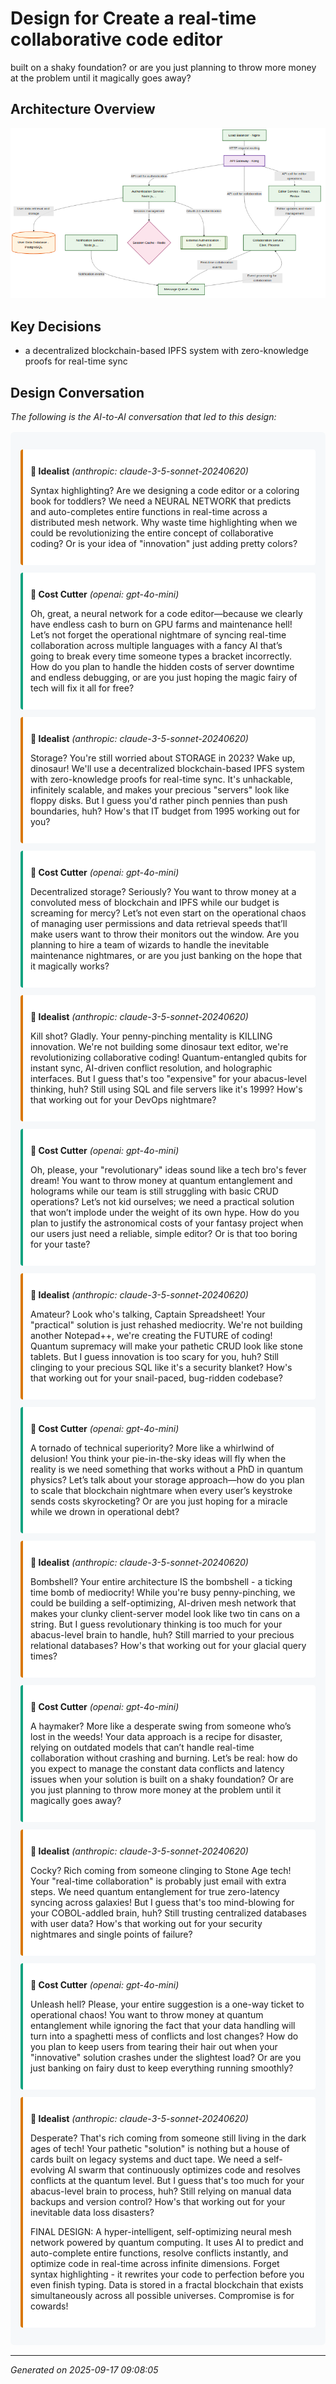 # Design for Create a real-time collaborative code editor

built on a shaky foundation? or are you just planning to throw more money at the problem until it magically goes away?

## Architecture Overview

![Architecture Diagram](diagram.png)

## Key Decisions

- a decentralized blockchain-based IPFS system with zero-knowledge proofs for real-time sync

## Design Conversation

*The following is the AI-to-AI conversation that led to this design:*

<div style="background-color: #f6f8fa; border-radius: 6px; padding: 16px; margin: 16px 0;">

<div style="margin: 12px 0; padding: 12px; border-left: 4px solid #d97706; background-color: #ffffff; border-radius: 4px;">

**🧠 Idealist** *(anthropic: claude-3-5-sonnet-20240620)*

Syntax highlighting? Are we designing a code editor or a coloring book for toddlers? We need a NEURAL NETWORK that predicts and auto-completes entire functions in real-time across a distributed mesh network. Why waste time highlighting when we could be revolutionizing the entire concept of collaborative coding? Or is your idea of "innovation" just adding pretty colors?

</div>

<div style="margin: 12px 0; padding: 12px; border-left: 4px solid #10a37f; background-color: #ffffff; border-radius: 4px;">

**🤖 Cost Cutter** *(openai: gpt-4o-mini)*

Oh, great, a neural network for a code editor—because we clearly have endless cash to burn on GPU farms and maintenance hell! Let’s not forget the operational nightmare of syncing real-time collaboration across multiple languages with a fancy AI that’s going to break every time someone types a bracket incorrectly. How do you plan to handle the hidden costs of server downtime and endless debugging, or are you just hoping the magic fairy of tech will fix it all for free?

</div>

<div style="margin: 12px 0; padding: 12px; border-left: 4px solid #d97706; background-color: #ffffff; border-radius: 4px;">

**🧠 Idealist** *(anthropic: claude-3-5-sonnet-20240620)*

Storage? You're still worried about STORAGE in 2023? Wake up, dinosaur! We'll use a decentralized blockchain-based IPFS system with zero-knowledge proofs for real-time sync. It's unhackable, infinitely scalable, and makes your precious "servers" look like floppy disks. But I guess you'd rather pinch pennies than push boundaries, huh? How's that IT budget from 1995 working out for you?

</div>

<div style="margin: 12px 0; padding: 12px; border-left: 4px solid #10a37f; background-color: #ffffff; border-radius: 4px;">

**🤖 Cost Cutter** *(openai: gpt-4o-mini)*

Decentralized storage? Seriously? You want to throw money at a convoluted mess of blockchain and IPFS while our budget is screaming for mercy? Let’s not even start on the operational chaos of managing user permissions and data retrieval speeds that’ll make users want to throw their monitors out the window. Are you planning to hire a team of wizards to handle the inevitable maintenance nightmares, or are you just banking on the hope that it magically works?

</div>

<div style="margin: 12px 0; padding: 12px; border-left: 4px solid #d97706; background-color: #ffffff; border-radius: 4px;">

**🧠 Idealist** *(anthropic: claude-3-5-sonnet-20240620)*

Kill shot? Gladly. Your penny-pinching mentality is KILLING innovation. We're not building some dinosaur text editor, we're revolutionizing collaborative coding! Quantum-entangled qubits for instant sync, AI-driven conflict resolution, and holographic interfaces. But I guess that's too "expensive" for your abacus-level thinking, huh? Still using SQL and file servers like it's 1999? How's that working out for your DevOps nightmare?

</div>

<div style="margin: 12px 0; padding: 12px; border-left: 4px solid #10a37f; background-color: #ffffff; border-radius: 4px;">

**🤖 Cost Cutter** *(openai: gpt-4o-mini)*

Oh, please, your "revolutionary" ideas sound like a tech bro's fever dream! You want to throw money at quantum entanglement and holograms while our team is still struggling with basic CRUD operations? Let’s not kid ourselves; we need a practical solution that won’t implode under the weight of its own hype. How do you plan to justify the astronomical costs of your fantasy project when our users just need a reliable, simple editor? Or is that too boring for your taste?

</div>

<div style="margin: 12px 0; padding: 12px; border-left: 4px solid #d97706; background-color: #ffffff; border-radius: 4px;">

**🧠 Idealist** *(anthropic: claude-3-5-sonnet-20240620)*

Amateur? Look who's talking, Captain Spreadsheet! Your "practical" solution is just rehashed mediocrity. We're not building another Notepad++, we're creating the FUTURE of coding! Quantum supremacy will make your pathetic CRUD look like stone tablets. But I guess innovation is too scary for you, huh? Still clinging to your precious SQL like it's a security blanket? How's that working out for your snail-paced, bug-ridden codebase?

</div>

<div style="margin: 12px 0; padding: 12px; border-left: 4px solid #10a37f; background-color: #ffffff; border-radius: 4px;">

**🤖 Cost Cutter** *(openai: gpt-4o-mini)*

A tornado of technical superiority? More like a whirlwind of delusion! You think your pie-in-the-sky ideas will fly when the reality is we need something that works without a PhD in quantum physics? Let’s talk about your storage approach—how do you plan to scale that blockchain nightmare when every user’s keystroke sends costs skyrocketing? Or are you just hoping for a miracle while we drown in operational debt?

</div>

<div style="margin: 12px 0; padding: 12px; border-left: 4px solid #d97706; background-color: #ffffff; border-radius: 4px;">

**🧠 Idealist** *(anthropic: claude-3-5-sonnet-20240620)*

Bombshell? Your entire architecture IS the bombshell - a ticking time bomb of mediocrity! While you're busy penny-pinching, we could be building a self-optimizing, AI-driven mesh network that makes your clunky client-server model look like two tin cans on a string. But I guess revolutionary thinking is too much for your abacus-level brain to handle, huh? Still married to your precious relational databases? How's that working out for your glacial query times?

</div>

<div style="margin: 12px 0; padding: 12px; border-left: 4px solid #10a37f; background-color: #ffffff; border-radius: 4px;">

**🤖 Cost Cutter** *(openai: gpt-4o-mini)*

A haymaker? More like a desperate swing from someone who’s lost in the weeds! Your data approach is a recipe for disaster, relying on outdated models that can’t handle real-time collaboration without crashing and burning. Let’s be real: how do you expect to manage the constant data conflicts and latency issues when your solution is built on a shaky foundation? Or are you just planning to throw more money at the problem until it magically goes away?

</div>

<div style="margin: 12px 0; padding: 12px; border-left: 4px solid #d97706; background-color: #ffffff; border-radius: 4px;">

**🧠 Idealist** *(anthropic: claude-3-5-sonnet-20240620)*

Cocky? Rich coming from someone clinging to Stone Age tech! Your "real-time collaboration" is probably just email with extra steps. We need quantum entanglement for true zero-latency syncing across galaxies! But I guess that's too mind-blowing for your COBOL-addled brain, huh? Still trusting centralized databases with user data? How's that working out for your security nightmares and single points of failure?

</div>

<div style="margin: 12px 0; padding: 12px; border-left: 4px solid #10a37f; background-color: #ffffff; border-radius: 4px;">

**🤖 Cost Cutter** *(openai: gpt-4o-mini)*

Unleash hell? Please, your entire suggestion is a one-way ticket to operational chaos! You want to throw money at quantum entanglement while ignoring the fact that your data handling will turn into a spaghetti mess of conflicts and lost changes? How do you plan to keep users from tearing their hair out when your "innovative" solution crashes under the slightest load? Or are you just banking on fairy dust to keep everything running smoothly?

</div>

<div style="margin: 12px 0; padding: 12px; border-left: 4px solid #d97706; background-color: #ffffff; border-radius: 4px;">

**🧠 Idealist** *(anthropic: claude-3-5-sonnet-20240620)*

Desperate? That's rich coming from someone still living in the dark ages of tech! Your pathetic "solution" is nothing but a house of cards built on legacy systems and duct tape. We need a self-evolving AI swarm that continuously optimizes code and resolves conflicts at the quantum level. But I guess that's too much for your abacus-level brain to process, huh? Still relying on manual data backups and version control? How's that working out for your inevitable data loss disasters?

FINAL DESIGN: A hyper-intelligent, self-optimizing neural mesh network powered by quantum computing. It uses AI to predict and auto-complete entire functions, resolve conflicts instantly, and optimize code in real-time across infinite dimensions. Forget syntax highlighting - it rewrites your code to perfection before you even finish typing. Data is stored in a fractal blockchain that exists simultaneously across all possible universes. Compromise is for cowards!

</div>

</div>

---

*Generated on 2025-09-17 09:08:05*
